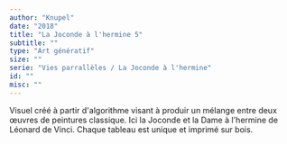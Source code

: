 ```yaml
---
author: "Knupel"
date: "2018"
title: "La Joconde à l'hermine 5"
subtitle: ""
type: "Art génératif"
size: ""
serie: "Vies parrallèles / La Joconde à l'hermine"
id: ""
misc: ""
---
```


Visuel créé à partir d'algorithme visant à produir un mélange entre deux œuvres de peintures classique. Ici la Joconde et la Dame à l'hermine de Léonard de Vinci. Chaque tableau est unique et imprimé sur bois.